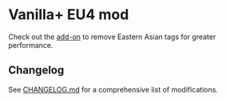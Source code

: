 # Vanilla+ EU4 mod
Check out the [add-on](https://github.com/Johbii/vanillaplus_remove_asia) to remove Eastern Asian tags for greater performance.
## Changelog
See [CHANGELOG.md](CHANGELOG.md) for a comprehensive list of modifications.
